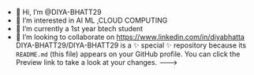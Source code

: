 - 👋 Hi, I’m @DIYA-BHATT29
- 👀 I’m interested in AI ML ,CLOUD COMPUTING 
- 🌱 I’m currently a 1st year btech student 
- 💞️ I’m looking to collaborate on https://www.linkedin.com/in/diyabhatta
DIYA-BHATT29/DIYA-BHATT29 is a ✨ special ✨ repository because its `README.md` (this file) appears on your GitHub profile.
You can click the Preview link to take a look at your changes.
--->
